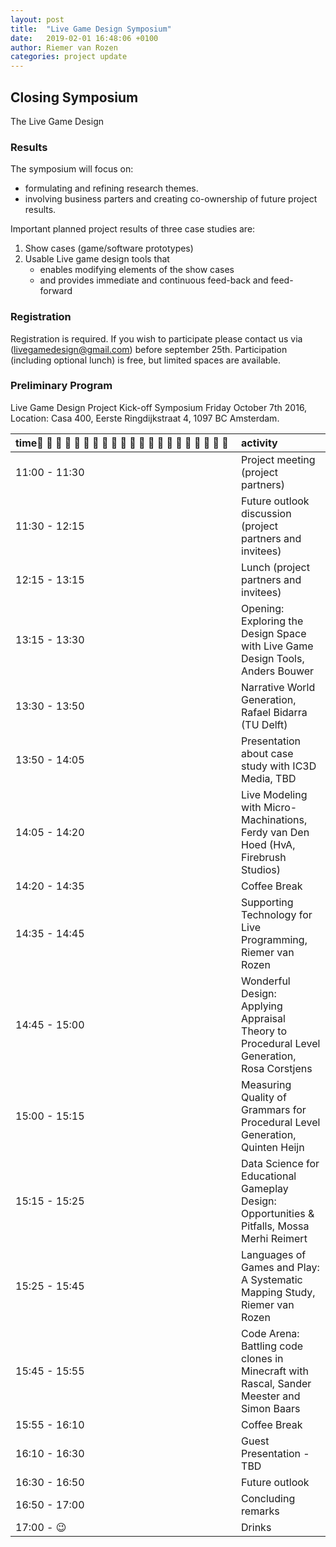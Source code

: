 ```yaml
---
layout: post
title:  "Live Game Design Symposium"
date:   2019-02-01 16:48:06 +0100
author: Riemer van Rozen
categories: project update
---
```

## Closing Symposium
The Live Game Design 

### Results
The symposium will focus on:

* formulating and refining research themes.
* involving business parters and creating co-ownership of future project results.

Important planned project results of three case studies are:

1. Show cases (game/software prototypes)
2. Usable Live game design tools that
   * enables modifying elements of the show cases
   * and provides immediate and continuous feed-back and feed-forward

### Registration
Registration is required. If you wish to participate please contact us via (livegamedesign@gmail.com) before september 25th. Participation (including optional lunch) is free, but limited spaces are available.

### Preliminary Program

Live Game Design Project Kick-off Symposium Friday October 7th 2016, Location: Casa 400, Eerste Ringdijkstraat 4, 1097 BC Amsterdam.


| time                     | activity                                                                 |
|:-------------------------|:-------------------------------------------------------------------------|
| 11:00 - 11:30 | Project meeting  (project partners)                                                 |
| 11:30 - 12:15 | Future outlook discussion (project partners and invitees)                           |
| 12:15 - 13:15 | Lunch (project partners and invitees)                                               |
| 13:15 - 13:30 | Opening: Exploring the Design Space with Live Game Design Tools, Anders Bouwer      |
| 13:30 - 13:50 | Narrative World Generation, Rafael Bidarra (TU Delft)                               |
| 13:50 - 14:05 | Presentation about case study with IC3D Media, TBD                                  |
| 14:05 - 14:20 | Live Modeling with Micro-Machinations, Ferdy van Den Hoed (HvA, Firebrush Studios)  |
| 14:20 - 14:35 | Coffee Break                                                                        |
| 14:35 - 14:45 | Supporting Technology for Live Programming, Riemer van Rozen                        |
| 14:45 - 15:00 | Wonderful Design: Applying Appraisal Theory to Procedural Level Generation, Rosa Corstjens |
| 15:00 - 15:15 | Measuring Quality of Grammars for Procedural Level Generation, Quinten Heijn |
| 15:15 - 15:25 | Data Science for Educational Gameplay Design: Opportunities & Pitfalls, Mossa Merhi Reimert |
| 15:25 - 15:45 | Languages of Games and Play: A Systematic Mapping Study, Riemer van Rozen |
| 15:45 - 15:55 | Code Arena: Battling code clones in Minecraft with Rascal, Sander Meester and Simon Baars |
| 15:55 - 16:10 | Coffee Break                     |
| 16:10 - 16:30 | Guest Presentation - TBD         |
| 16:30 - 16:50 | Future outlook                   |
| 16:50 - 17:00 | Concluding remarks               |
| 17:00 - :wink:| Drinks                           |